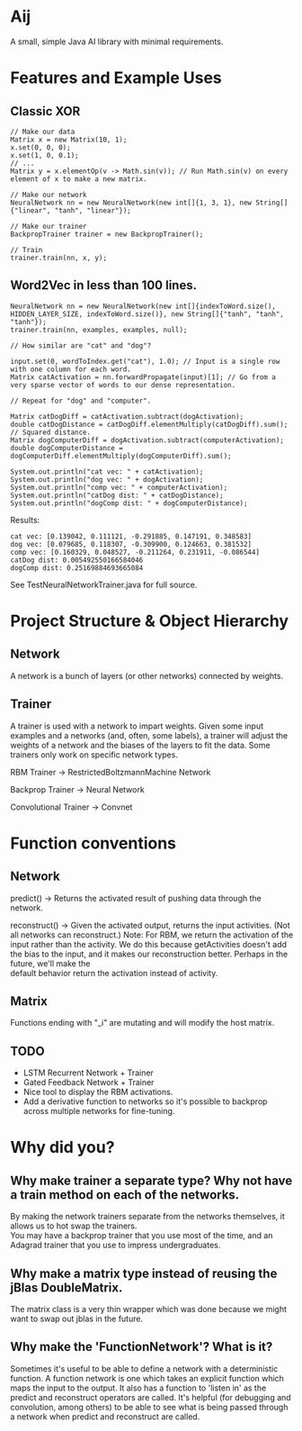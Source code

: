 # Aij
A small, simple Java AI library with minimal requirements.

# Features and Example Uses
## Classic XOR

```
// Make our data
Matrix x = new Matrix(10, 1);
x.set(0, 0, 0);
x.set(1, 0, 0.1);
// ...
Matrix y = x.elementOp(v -> Math.sin(v)); // Run Math.sin(v) on every element of x to make a new matrix.

// Make our network
NeuralNetwork nn = new NeuralNetwork(new int[]{1, 3, 1}, new String[]{"linear", "tanh", "linear"});

// Make our trainer
BackpropTrainer trainer = new BackpropTrainer();

// Train
trainer.train(nn, x, y);
```

## Word2Vec in less than 100 lines.

```
NeuralNetwork nn = new NeuralNetwork(new int[]{indexToWord.size(), HIDDEN_LAYER_SIZE, indexToWord.size()}, new String[]{"tanh", "tanh", "tanh"});
trainer.train(nn, examples, examples, null);

// How similar are "cat" and "dog"?

input.set(0, wordToIndex.get("cat"), 1.0); // Input is a single row with one column for each word.
Matrix catActivation = nn.forwardPropagate(input)[1]; // Go from a very sparse vector of words to our dense representation.

// Repeat for "dog" and "computer".

Matrix catDogDiff = catActivation.subtract(dogActivation);
double catDogDistance = catDogDiff.elementMultiply(catDogDiff).sum(); // Squared distance.
Matrix dogComputerDiff = dogActivation.subtract(computerActivation);
double dogComputerDistance = dogComputerDiff.elementMultiply(dogComputerDiff).sum();

System.out.println("cat vec: " + catActivation);
System.out.println("dog vec: " + dogActivation);
System.out.println("comp vec: " + computerActivation);
System.out.println("catDog dist: " + catDogDistance);
System.out.println("dogComp dist: " + dogComputerDistance);
```

Results:

```
cat vec: [0.139042, 0.111121, -0.291885, 0.147191, 0.348583]
dog vec: [0.079685, 0.118307, -0.309900, 0.124663, 0.381532]
comp vec: [0.160329, 0.048527, -0.211264, 0.231911, -0.086544]
catDog dist: 0.005492550166584046
dogComp dist: 0.25169884693665084
```

See TestNeuralNetworkTrainer.java for full source.

# Project Structure & Object Hierarchy
## Network

A network is a bunch of layers (or other networks) connected by weights.

## Trainer

A trainer is used with a network to impart weights.
Given some input examples and a networks (and, often, some labels), a trainer will adjust the weights of a network
and the biases of the layers to fit the data.  Some trainers only work on specific network types.

RBM Trainer -> RestrictedBoltzmannMachine Network

Backprop Trainer -> Neural Network

Convolutional Trainer -> Convnet

# Function conventions

## Network

predict() -> Returns the activated result of pushing data through the network.

reconstruct() -> Given the activated output, returns the input activities. (Not all networks can reconstruct.)
Note: For RBM, we return the activation of the input rather than the activity.  We do this because getActivities 
doesn't add the bias to the input, and it makes our reconstruction better.  Perhaps in the future, we'll make the  
default behavior return the activation instead of activity.

## Matrix

Functions ending with "_i" are mutating and will modify the host matrix.

## TODO

* LSTM Recurrent Network + Trainer
* Gated Feedback Network + Trainer
* Nice tool to display the RBM activations.
* Add a derivative function to networks so it's possible to backprop across multiple networks for fine-tuning.

# Why did you?

## Why make trainer a separate type?  Why not have a train method on each of the networks.

By making the network trainers separate from the networks themselves, it allows us to hot swap the trainers.  
You may have a backprop trainer that you use most of the time, and an Adagrad trainer that you use to impress 
undergraduates.

## Why make a matrix type instead of reusing the jBlas DoubleMatrix.

The matrix class is a very thin wrapper which was done because we might want to swap out jblas in the future.

## Why make the 'FunctionNetwork'?  What is it?

Sometimes it's useful to be able to define a network with a deterministic function.  A function network is one which takes an explicit function which maps the input to the output.  It also has a function to 'listen in' as the predict and reconstruct operators are called.  It's helpful (for debugging and convolution, among others) to be able to see what is being passed through a network when predict and reconstruct are called.
